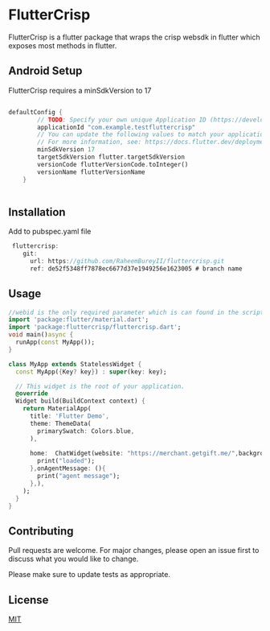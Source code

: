 # FlutterCrisp

FlutterCrisp is a flutter package that wraps the crisp websdk in flutter which exposes most methods in flutter.
## Android Setup
FlutterCrisp requires a minSdkVersion to 17
```dart

defaultConfig {
        // TODO: Specify your own unique Application ID (https://developer.android.com/studio/build/application-id.html).
        applicationId "com.example.testfluttercrisp"
        // You can update the following values to match your application needs.
        // For more information, see: https://docs.flutter.dev/deployment/android#reviewing-the-build-configuration.
        minSdkVersion 17
        targetSdkVersion flutter.targetSdkVersion
        versionCode flutterVersionCode.toInteger()
        versionName flutterVersionName
    }
 
```

## Installation
Add to pubspec.yaml file
```dart
 fluttercrisp:
    git:
      url: https://github.com/RaheemBureyII/fluttercrisp.git
      ref: de52f5348ff7878ec6677d37e1949256e1623005 # branch name
```

## Usage

```dart
//webid is the only required parameter which is can found in the script tag youre provided in crisp in the html section
import 'package:flutter/material.dart';
import 'package:fluttercrisp/fluttercrisp.dart';
void main()async {
  runApp(const MyApp());
}

class MyApp extends StatelessWidget {
  const MyApp({Key? key}) : super(key: key);

  // This widget is the root of your application.
  @override
  Widget build(BuildContext context) {
    return MaterialApp(
      title: 'Flutter Demo',
      theme: ThemeData(
        primarySwatch: Colors.blue,
      ),
      
      home:  ChatWidget(website: "https://merchant.getgift.me/",backgroundColor: Colors.blue,webid: "1fe61c88-a23f-40f2-aa2b-1e4a554edcde",onLoad: (){
        print("loaded");
      },onAgentMessage: (){
        print("agent message");
      },),
    );
  }
}

```

## Contributing
Pull requests are welcome. For major changes, please open an issue first to discuss what you would like to change.

Please make sure to update tests as appropriate.

## License
[MIT](https://choosealicense.com/licenses/mit/)
